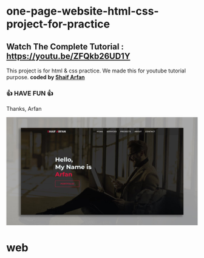 # one-page-website-html-css-project-for-practice
## Watch The Complete Tutorial : https://youtu.be/ZFQkb26UD1Y

This project is for html &amp; css practice. We made this for youtube tutorial purpose.
<b>coded by [Shaif Arfan](https://github.com/shaifarfan)</b>
### 👍 HAVE FUN 👍
Thanks, Arfan

![Watch Now](./img/Design.jpg)
# web

